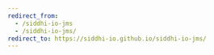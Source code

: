 ```yaml
---
redirect_from:
  - /siddhi-io-jms
  - /siddhi-io-jms/
redirect_to: https://siddhi-io.github.io/siddhi-io-jms/
---
```

